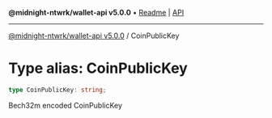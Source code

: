 **@midnight-ntwrk/wallet-api v5.0.0** • [Readme](../README.md) \| [API](../globals.md)

***

[@midnight-ntwrk/wallet-api v5.0.0](../README.md) / CoinPublicKey

# Type alias: CoinPublicKey

```ts
type CoinPublicKey: string;
```

Bech32m encoded CoinPublicKey
